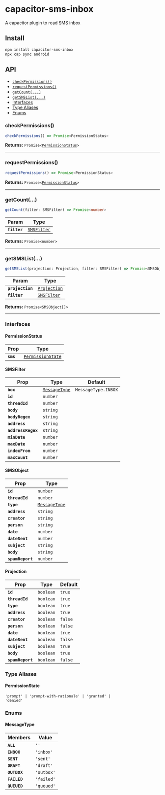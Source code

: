 # capacitor-sms-inbox

A capacitor plugin to read SMS inbox

## Install

```bash
npm install capacitor-sms-inbox
npx cap sync android
```

## API

<docgen-index>

* [`checkPermissions()`](#checkpermissions)
* [`requestPermissions()`](#requestpermissions)
* [`getCount(...)`](#getcount)
* [`getSMSList(...)`](#getsmslist)
* [Interfaces](#interfaces)
* [Type Aliases](#type-aliases)
* [Enums](#enums)

</docgen-index>

<docgen-api>
<!--Update the source file JSDoc comments and rerun docgen to update the docs below-->

### checkPermissions()

```typescript
checkPermissions() => Promise<PermissionStatus>
```

**Returns:** <code>Promise&lt;<a href="#permissionstatus">PermissionStatus</a>&gt;</code>

--------------------


### requestPermissions()

```typescript
requestPermissions() => Promise<PermissionStatus>
```

**Returns:** <code>Promise&lt;<a href="#permissionstatus">PermissionStatus</a>&gt;</code>

--------------------


### getCount(...)

```typescript
getCount(filter: SMSFilter) => Promise<number>
```

| Param        | Type                                            |
| ------------ | ----------------------------------------------- |
| **`filter`** | <code><a href="#smsfilter">SMSFilter</a></code> |

**Returns:** <code>Promise&lt;number&gt;</code>

--------------------


### getSMSList(...)

```typescript
getSMSList(projection: Projection, filter: SMSFilter) => Promise<SMSObject[]>
```

| Param            | Type                                              |
| ---------------- | ------------------------------------------------- |
| **`projection`** | <code><a href="#projection">Projection</a></code> |
| **`filter`**     | <code><a href="#smsfilter">SMSFilter</a></code>   |

**Returns:** <code>Promise&lt;SMSObject[]&gt;</code>

--------------------


### Interfaces


#### PermissionStatus

| Prop      | Type                                                        |
| --------- | ----------------------------------------------------------- |
| **`sms`** | <code><a href="#permissionstate">PermissionState</a></code> |


#### SMSFilter

| Prop               | Type                                                | Default                        |
| ------------------ | --------------------------------------------------- | ------------------------------ |
| **`box`**          | <code><a href="#messagetype">MessageType</a></code> | <code>MessageType.INBOX</code> |
| **`id`**           | <code>number</code>                                 |                                |
| **`threadId`**     | <code>number</code>                                 |                                |
| **`body`**         | <code>string</code>                                 |                                |
| **`bodyRegex`**    | <code>string</code>                                 |                                |
| **`address`**      | <code>string</code>                                 |                                |
| **`addressRegex`** | <code>string</code>                                 |                                |
| **`minDate`**      | <code>number</code>                                 |                                |
| **`maxDate`**      | <code>number</code>                                 |                                |
| **`indexFrom`**    | <code>number</code>                                 |                                |
| **`maxCount`**     | <code>number</code>                                 |                                |


#### SMSObject

| Prop             | Type                                                |
| ---------------- | --------------------------------------------------- |
| **`id`**         | <code>number</code>                                 |
| **`threadId`**   | <code>number</code>                                 |
| **`type`**       | <code><a href="#messagetype">MessageType</a></code> |
| **`address`**    | <code>string</code>                                 |
| **`creator`**    | <code>string</code>                                 |
| **`person`**     | <code>string</code>                                 |
| **`date`**       | <code>number</code>                                 |
| **`dateSent`**   | <code>number</code>                                 |
| **`subject`**    | <code>string</code>                                 |
| **`body`**       | <code>string</code>                                 |
| **`spamReport`** | <code>number</code>                                 |


#### Projection

| Prop             | Type                 | Default            |
| ---------------- | -------------------- | ------------------ |
| **`id`**         | <code>boolean</code> | <code>true</code>  |
| **`threadId`**   | <code>boolean</code> | <code>true</code>  |
| **`type`**       | <code>boolean</code> | <code>true</code>  |
| **`address`**    | <code>boolean</code> | <code>true</code>  |
| **`creator`**    | <code>boolean</code> | <code>false</code> |
| **`person`**     | <code>boolean</code> | <code>false</code> |
| **`date`**       | <code>boolean</code> | <code>true</code>  |
| **`dateSent`**   | <code>boolean</code> | <code>false</code> |
| **`subject`**    | <code>boolean</code> | <code>true</code>  |
| **`body`**       | <code>boolean</code> | <code>true</code>  |
| **`spamReport`** | <code>boolean</code> | <code>false</code> |


### Type Aliases


#### PermissionState

<code>'prompt' | 'prompt-with-rationale' | 'granted' | 'denied'</code>


### Enums


#### MessageType

| Members      | Value                 |
| ------------ | --------------------- |
| **`ALL`**    | <code>''</code>       |
| **`INBOX`**  | <code>'inbox'</code>  |
| **`SENT`**   | <code>'sent'</code>   |
| **`DRAFT`**  | <code>'draft'</code>  |
| **`OUTBOX`** | <code>'outbox'</code> |
| **`FAILED`** | <code>'failed'</code> |
| **`QUEUED`** | <code>'queued'</code> |

</docgen-api>
